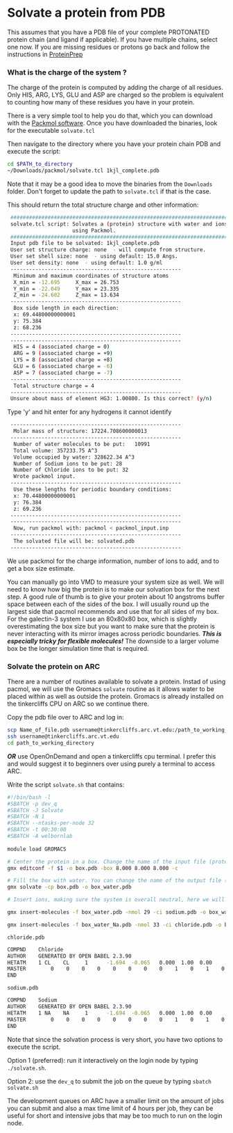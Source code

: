 # Solvate a protein from PDB

This assumes that you have a PDB file of your complete PROTONATED protein chain (and ligand if applicable). If you have multiple chains, select one now. If you are missing residues or protons go back and follow the instructions in [ProteinPrep](./ProteinPrep.md)


### What is the charge of the system ?
The charge of the protein is computed by adding the charge of all residues. Only HIS, ARG, LYS, GLU and ASP are charged so the problem is equivalent to counting how many of these residues you have in your protein. 

There is a very simple tool to help you do that, which you can download with the [Packmol software](http://m3g.iqm.unicamp.br/packmol/download.shtml). Once you have downloaded the binaries, look for the executable `solvate.tcl`

Then navigate to the directory where you have your protein chain PDB and execute the script:

```sh
cd $PATH_to_directory
~/Downloads/packmol/solvate.tcl 1kjl_complete.pdb

```
Note that it may be a good idea to move the binaries from the `Downloads` folder. Don't forget to update the path to `solvate.tcl` if that is the case. 

This should return the total structure charge and other information:

```sh
 ###########################################################################
 solvate.tcl script: Solvates a (protein) structure with water and ions,
                     using Packmol. 
 ###########################################################################
 Input pdb file to be solvated: 1kjl_complete.pdb 
 User set structure charge: none  - will compute from structure. 
 User set shell size: none  - using default: 15.0 Angs. 
 User set density: none  - using default: 1.0 g/ml 
 -------------------------------------------------------
  Minimum and maximum coordinates of structure atoms 
  X_min = -12.695     X_max = 26.753 
  Y_min = -22.049     Y_max = 23.335 
  Z_min = -24.602     Z_max = 13.634 
 -------------------------------------------------------
  Box side length in each direction: 
  x: 69.44800000000001 
  y: 75.384 
  z: 68.236 
 -------------------------------------------------------
 -------------------------------------------------------
  HIS = 4 (associated charge = 0) 
  ARG = 9 (associated charge = +9) 
  LYS = 8 (associated charge = +8) 
  GLU = 6 (associated charge = -6) 
  ASP = 7 (associated charge = -7) 
 -------------------------------------------------------
  Total structure charge = 4
 -------------------------------------------------------
 Unsure about mass of element HG3: 1.00800. Is this correct? (y/n)

```


Type 'y' and hit enter for any hydrogens it cannot identify


```sh
 -------------------------------------------------------
  Molar mass of structure: 17224.708600000013
 -------------------------------------------------------
  Number of water molecules to be put:   10991 
  Total volume: 357233.75 A^3
  Volume occupied by water: 328622.34 A^3 
  Number of Sodium ions to be put: 28
  Number of Chloride ions to be put: 32
  Wrote packmol input. 
 -------------------------------------------------------
  Use these lengths for periodic boundary conditions: 
  x: 70.44800000000001
  y: 76.384
  z: 69.236
 -------------------------------------------------------
 -------------------------------------------------------
  Now, run packmol with: packmol < packmol_input.inp       
 -------------------------------------------------------
  The solvated file will be: solvated.pdb 
 -------------------------------------------------------
```

We use packmol for the charge information, number of ions to add, and to get a box size estimate. 

You can manually go into VMD to measure your system size as well. We will need to know how big the protein is to make our solvation box for the next step. A good rule of thumb is to give your protein about 10 angstroms buffer space between each of the sides of the box. I will usually round up the largest side that pacmol recommends and use that for all sides of my box. For the galectin-3 system I use an 80x80x80 box, which is slightly overestimating the box size but you want to make sure that the protein is never interacting with its mirror images across periodic boundaries. ***This is especially tricky for flexible molecules!*** The downside to a larger volume box be the longer simulation time that is required. 


### Solvate the protein on ARC
There are a number of routines available to solvate a protein. Instad of using pacmol, we will use the Gromacs `solvate` routine as it allows water to be placed within as well as outside the protein. Gromacs is already installed on the tinkercliffs CPU on ARC so we continue there. 

Copy the pdb file over to ARC and log in:

```sh
scp Name_of_file.pdb username@tinkercliffs.arc.vt.edu:/path_to_working_directory/
ssh username@tinkercliffs.arc.vt.edu
cd path_to_working_directory

```

***OR*** use OpenOnDemand and open a tinkercliffs cpu terminal. I prefer this and would suggest it to beginners over using purely a terminal to access ARC.

Write the script `solvate.sh` that contains:

```sh
#!/bin/bash -l
#SBATCH -p dev_q
#SBATCH -J Solvate
#SBATCH -N 1
#SBATCH --ntasks-per-node 32
#SBATCH -t 00:30:00 
#SBATCH -A welbornlab
 
module load GROMACS

# Center the protein in a box. Change the name of the input file (protein_input.pdb and the size of the box. Watch out the units are in nm here!
gmx editconf -f $1 -o box.pdb -box 8.000 8.000 8.000 -c 

# Fill the box with water. You can change the name of the output file (Box_Water.pdb)
gmx solvate -cp box.pdb -o box_water.pdb 

# Insert ions, making sure the system is overall neutral, here we will add both ions to create 0.1M conditions. You will need to change how many ions you want and the name of the output file. chloride.pdb and sodium.pdb are input files you will need to copy from below.

gmx insert-molecules -f box_water.pdb -nmol 29 -ci sodium.pdb -o box_water_Na.pdb 

gmx insert-molecules -f box_water_Na.pdb -nmol 33 -ci chloride.pdb -o box_water_NaCl.pdb

```

`chloride.pdb`

```sh
COMPND    Chloride
AUTHOR    GENERATED BY OPEN BABEL 2.3.90
HETATM    1 CL    CL     1      -1.694  -0.065   0.000  1.00  0.00          Cl  
MASTER        0    0    0    0    0    0    0    0    1    0    1    0
END
```

`sodium.pdb`

```sh
COMPND    Sodium
AUTHOR    GENERATED BY OPEN BABEL 2.3.90
HETATM    1 NA    NA     1      -1.694  -0.065   0.000  1.00  0.00          Na  
MASTER        0    0    0    0    0    0    0    0    1    0    1    0
END
```

Note that since the solvation process is very short, you have two options to execute the script.

Option 1 (preferred): run it interactively on the login node by typing `./solvate.sh`.

Option 2: use the `dev_q` to submit the job on the queue by typing `sbatch solvate.sh`

The development queues on ARC have a smaller limit on the amount of jobs you can submit and also a max time limit of 4 hours per job, they can be useful for short and intensive jobs that may be too much to run on the login node.


